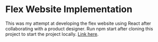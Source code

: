 # Flex Website Implementation

This was my attempt at developing the flex website using React after collaborating with a product designer.
Run npm start after cloning this project to start the project locally.
[Link here](https://flex-dev.netlify.app/).
